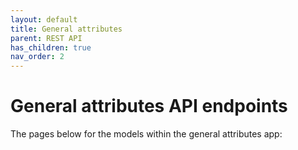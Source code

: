 ```yaml
---
layout: default
title: General attributes
parent: REST API
has_children: true
nav_order: 2
---
```

# General attributes API endpoints

The pages below for the models within the general attributes app:

